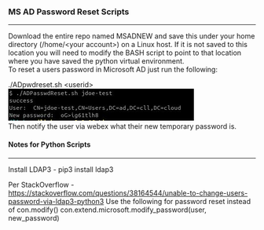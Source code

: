 <H3>MS AD Password Reset Scripts</H3>

---

Download the entire repo named MSADNEW and save this under your home directory (/home/\<your account\>) on a Linux host.
If it is not saved to this location you will need to modify the BASH script to point to that location where you have saved the python virtual environment.
<br>
To reset a users password in Microsoft AD just run the following:

./ADpwdreset.sh \<userid\>
<br>
![](./pwdreset.JPG)
<br>
Then notify the user via webex what their new temporary password is.
<br>


<H4>Notes for Python Scripts</H4>

---

Install LDAP3 - pip3 install ldap3

Per StackOverflow - https://stackoverflow.com/questions/38164544/unable-to-change-users-password-via-ldap3-python3
Use the following for password reset instead of con.modify()
con.extend.microsoft.modify_password(user, new_password)
